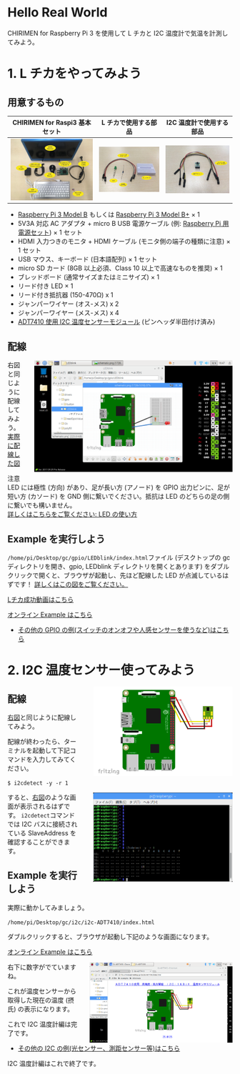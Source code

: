 
# Hello Real World

CHIRIMEN for Raspberry Pi 3 を使用して L チカと I2C 温度計で気温を計測してみよう。


# 1. L チカをやってみよう


## 用意するもの
| CHIRIMEN for Raspi3 基本セット | L チカで使用する部品 | I2C 温度計で使用する部品|
|---|---|---|
| ![Hardware](imgs/section0/raspi3.jpg) |![LED_Bling](imgs/section0/l.jpg) | ![ADT7410](imgs/section2/parts.jpg) |

- [Raspberry Pi 3 Model B](https://www.raspberrypi.org/products/raspberry-pi-3-model-b/) もしくは [Raspberry Pi 3 Model B+](https://www.raspberrypi.org/products/raspberry-pi-3-model-b-plus/) × 1
- 5V3A 対応 AC アダプタ + micro B USB 電源ケーブル (例: [Raspberry Pi 用電源セット](https://www.physical-computing.jp/product/1171)) × 1 セット
- HDMI 入力つきのモニタ + HDMI ケーブル (モニタ側の端子の種類に注意) × 1 セット
- USB マウス、キーボード (日本語配列) × 1 セット
- micro SD カード (8GB 以上必須、Class 10 以上で高速なものを推奨) × 1
- ブレッドボード (通常サイズまたはミニサイズ) × 1
- リード付き LED × 1
- リード付き抵抗器 (150-470Ω) x 1
- ジャンパーワイヤー (オス-メス) x 2
- ジャンパーワイヤー (メス-メス) x 4
- [ADT7410 使用 I2C 温度センサーモジュール](http://akizukidenshi.com/catalog/g/gM-06675/) (ピンヘッダ半田付け済み)

## 配線

<p>
  <a href="imgs/section0/example_LEDblink.png">
    <img src="imgs/section0/example_LEDblink.png" alt="Lチカに必要なパーツ一覧" height="250" style="float:right;padding-left:2em;">
  </a>

右図と同じように配線してみよう。
[実際に配線した図](imgs/section0/h.jpg)

注意<br>
LED には極性 (方向) があり、足が長い方 (アノード) を GPIO 出力ピンに、足が短い方 (カソード) を GND 側に繋いでください。抵抗は LED のどちらの足の側に繋いでも構いません。
<br>
[詳しくはこちらをご覧ください: LED の使い方](https://www.marutsu.co.jp/pc/static/large_order/led)
</p>

## Example を実行しよう
`/home/pi/Desktop/gc/gpio/LEDblink/index.html`ファイル (デスクトップの gc ディレクトリを開き、gpio, LEDblink ディレクトリを開くとあります) をダブルクリックで開くと、ブラウザが起動し、先ほど配線した LED が点滅しているはずです！
[詳しくはこの図をご覧ください。](imgs/section0/example-files.png)

[Lチカ成功動画はこちら](imgs/section0/L.gif)

[オンライン Example はこちら](https://r.chirimen.org/gpio-blink)

* [その他の GPIO の例(スイッチのオンオフや人感センサーを使うなど)はこちら](http://chirimen.org/chirimen-raspi3/gc/top/examples/#gpioExamples)

# 2. I2C 温度センサー使ってみよう
  
<p>
  <a href="imgs/section2/schematic.png">
    <img src="imgs/section2/schematic.png" alt="Browser" height="200" style="float:right;padding-left:2em;">
  </a>
  
## 配線

[右図](imgs/section2/schematic.png)と同じように配線してみよう。

配線が終わったら、ターミナルを起動して下記コマンドを入力してみてください。

` $ i2cdetect -y -r 1 `

 <a href="imgs/section2/ADT7410.png">
  <img src="imgs/section2/ADT7410.png" alt="Browser" height="200" style="float:right;padding-left:2em;margin-bottom:2em;">
 </a>
 
すると、[右図](imgs/section2/ADT7410.png)のような画面が表示されるはずです。
`i2cdetect`コマンドでは I2C バスに接続されている SlaveAddress を確認することができます。

</p>
  
## Example を実行しよう
<p>
  
実際に動かしてみましょう。

`/home/pi/Desktop/gc/i2c/i2c-ADT7410/index.html`

ダブルクリックすると、ブラウザが起動し下記のような画面になります。

[オンライン Example はこちら](https://r.chirimen.org/i2c-adt7410)

 
<a href="imgs/section2/browser.png">
  <img src="imgs/section2/browser.png" alt="Browser" height="180" style="float:right;padding-left:2em;">
</a>

右下に数字がでていますね。

これが温度センサーから取得した現在の温度 (摂氏) の表示になります。

これで I2C 温度計編は完了です。

</p>


* [その他の I2C の例(光センサー、測距センサー等)はこちら](http://chirimen.org/chirimen-raspi3/gc/top/examples/#i2cExamples)

I2C 温度計編はこれで終了です。

<!--
<div style="page-break-before:always"></div>
-->
